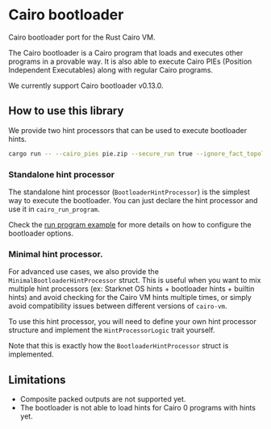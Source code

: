# Cairo bootloader

Cairo bootloader port for the Rust Cairo VM.

The Cairo bootloader is a Cairo program that loads and executes other programs in a provable way.
It is also able to execute Cairo PIEs (Position Independent Executables) along with regular Cairo programs.

We currently support Cairo bootloader v0.13.0.

## How to use this library

We provide two hint processors that can be used to execute bootloader hints.

``` sh
cargo run -- --cairo_pies pie.zip --secure_run true --ignore_fact_topologies --cairo_pie_output bootloader_pie.zip
```

### Standalone hint processor

The standalone hint processor (`BootloaderHintProcessor`) is the simplest way to execute the bootloader. 
You can just declare the hint processor and use it in `cairo_run_program`.

Check the [run program example](./examples/run_program.rs) for more details on how to configure the bootloader options.

### Minimal hint processor.

For advanced use cases, we also provide the `MinimalBootloaderHintProcessor` struct.
This is useful when you want to mix multiple hint processors (ex: Starknet OS hints + bootloader hints + builtin hints)
and avoid checking for the Cairo VM hints multiple times, or simply avoid compatibility issues between different
versions of `cairo-vm`.

To use this hint processor, you will need to define your own hint processor structure and implement the `HintProcessorLogic`
trait yourself.

Note that this is exactly how the `BootloaderHintProcessor` struct is implemented.

## Limitations

* Composite packed outputs are not supported yet.
* The bootloader is not able to load hints for Cairo 0 programs with hints yet.
